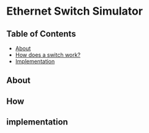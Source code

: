 # Ethernet Switch Simulator


<!-- TABLE OF CONTENTS -->
## Table of Contents
* [About](#about)
* [How does a switch work?](#how)
* [Implementation](#implementation)


<!-- ABOUT -->
## About 

<!-- HOW DOES A SWITCH WORK -->
## How

<!-- IMPLEMENTATION -->
## implementation 
